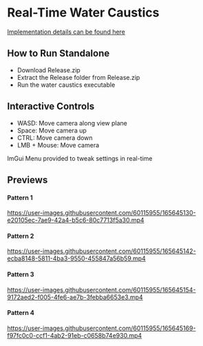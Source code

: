 # Real-Time Water Caustics

[Implementation details can be found here](https://github.com/sebastiancollard/Water-Caustics/blob/master/report.pdf)

How to Run Standalone
-----------

- Download Release.zip
- Extract the Release folder from Release.zip
- Run the water caustics executable

Interactive Controls
-----------
- WASD: Move camera along view plane
- Space: Move camera up
- CTRL: Move camera down
- LMB + Mouse: Move camera

ImGui Menu provided to tweak settings in real-time

Previews
-----------


#### Pattern 1

https://user-images.githubusercontent.com/60115955/165645130-e20105ec-7ae9-42a4-b5c6-80c7713f5a30.mp4

#### Pattern 2

https://user-images.githubusercontent.com/60115955/165645142-ecba8148-5811-4ba3-9550-455847a56b59.mp4

#### Pattern 3

https://user-images.githubusercontent.com/60115955/165645154-9172aed2-f005-4fe6-ae7b-3febba6653e3.mp4

#### Pattern 4

https://user-images.githubusercontent.com/60115955/165645169-f97fc0c0-ccf1-4ab2-91eb-c0658b74e930.mp4

